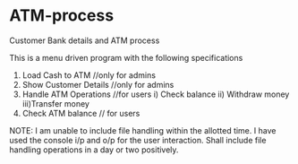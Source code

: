 # ATM-process
Customer Bank details and ATM process

This is a menu driven program with the following specifications
1. Load Cash to ATM  //only for admins
2. Show Customer Details //only for admins
3. Handle ATM Operations  //for users
      i) Check balance
      ii) Withdraw money
      iii)Transfer money
4. Check ATM balance  // for users

NOTE:
I am unable to include file handling within the allotted time. 
I have used the console i/p and o/p for the user interaction.
Shall include file handling operations in a day or two positively.
